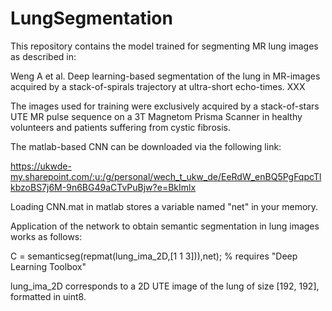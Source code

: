 # LungSegmentation

This repository contains the model trained for segmenting MR lung images as described in:

Weng A et al. Deep learning-based segmentation of the lung in MR-images acquired by a stack-of-spirals trajectory at ultra-short echo-times. XXX 

The images used for training were exclusively acquired by a stack-of-stars UTE MR pulse sequence on a 3T Magnetom Prisma Scanner in healthy volunteers and patients suffering from cystic fibrosis.

The matlab-based CNN can be downloaded via the following link:

https://ukwde-my.sharepoint.com/:u:/g/personal/wech_t_ukw_de/EeRdW_enBQ5PgFqpcTlkbzoBS7j6M-9n6BG49aCTvPuBjw?e=BkImlx

Loading CNN.mat in matlab stores a variable named "net" in your memory.

Application of the network to obtain semantic segmentation in lung images works as follows:

C = semanticseg(repmat(lung_ima_2D,[1 1 3])),net);    % requires "Deep Learning Toolbox"

lung_ima_2D corresponds to a 2D UTE image of the lung of size [192, 192], formatted in uint8.
 
 


